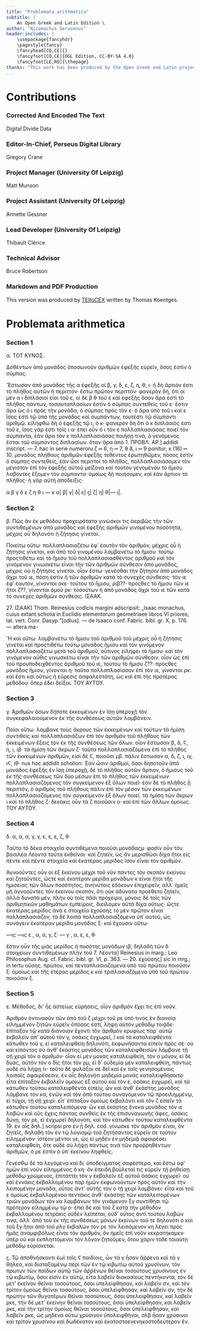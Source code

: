 ```yaml
---
title: "Problemata arithmetica"
subtitle: |
	An Open Greek and Latin Edition \ 
author: "Nicomachus Gerasenus"
header-includes: | 
	\usepackage{fancyhdr}
	\pagestyle{fancy}
	\fancyhead[CO,CE]{}
	\fancyfoot[CO,CE]{OGL Edition, CC-BY-SA 4.0}
	\fancyfoot[LE,RO]{\thepage}
thanks: "This work has been produced by the Open Greek and Latin project through the help of volunteers. See contributions for details."
...
```


# Contributions


### Corrected And Encoded The Text

Digital Divide Data  
  
### Editor-In-Chief, Perseus Digital Library

Gregory Crane  
  
### Project Manager (University Of Leipzig)

Matt Munson  
  
### Project Assistant (University Of Leipzig)

Annette Gessner  
  
### Lead Developer (University Of Leipzig)

Thibault Clérice  
  
### Technical Advisor

Bruce Robertson  
  
### Markdown and PDF Production

This version was produced by [TEItoCEX](https://github.com/ThomasK81/TEItoCEX) written by Thomas Koentges.

# Problemata arithmetica

### Section 1

<p>α. ΤΟΤ ΚΥΝΟΣ.</p>
<p>Δοθέντων ἀπὸ μονάδος ὁποσωνοῦν
ἀριθμῶν ἐφεξῆς εὑρεῖν, ὅσος ἐστὶν ὁ
σύμπας.</p> <lb n="5"/>
<p>Ἔστωσαν ἀπὸ μονάδος τῆς α ἐφεξῆς οἱ
<lg>
<l rend="indent">β, γ, δ, ε, ζ, η, θ, ι·</l>
</lg>
ἢ δὴ ἄρτιόν ἐστι τὸ πλῆθος αὐτῶν ἢ περιττόν· ἔστω
πρῶτον περιττόν· φανερὸν δή, ὅτι οἱ μὲν α ι διπλάσιοί
εἰσι τοῦ ε, οἱ δὲ β θ τοῦ ε καὶ ἐφεξῆς <lb n="10"/>
ὅσον ἄρα ἐστὶ τὸ πλῆθος πάντων, τοσαυταπλασίων
ἐστὶν ὁ σύμπας συντεθεὶς τοῦ ε· ἔστιν ἄρα ὡς ὁ ι
πρὸς τὴν μονάδα, ὁ σύμπας πρὸς τὸν ε· ὁ ἄρα ὑπὸ
τοῦ ι καὶ ε ἴσος ἐστὶ τῷ ὑπὸ τῆς μονάδος καὶ συμπάντων,
τουτέστι τῷ σύμπαντι ἀριθμῷ. εἰλήφθω <lb n="15"/>
δὴ ὁ ἐφεξῆς τῷ ι, ὁ κ· φανερὸν δὴ ὅτι ὁ κ διπλάσιός
ἐστι τοῦ ε, ἴσος γάρ ἐστι τοῖς ι α· ἐπεὶ οὖν ὁ
ι τὸν ε πολλαπλασιάσας ποιεῖ τὸν σύμπαντα, ἐὰν
ἄρα τὸν κ πολλαπλασιάσας ποιήσῃ τινά, ὁ γενόμενος
ἔσται τοῦ σύμπαντος διπλασίων. ὅταν ἄρα ἀπὸ <lb n="20"/>
<note type="footnote">1. ΠΡΟΒΛ. ΑΡ.] addidi inscript. — 7. hac in serie
numeroru ζ ═ 6, η ═ 7, θ 8, ι ═ 9 ponitur; κ (16) ═ 10.</note>

<pb n="149"/>
μονάδος πλήθους ἀριθμῶν ἐφεξῆς τεθέντος ἐρωτηθῶμεν,
πόσος ἐστὶν ὁ σύμπας συντεθείς, ἐὰν ὦσι
περιττοὶ τὸ πλῆθος, πολλαπλασιάσομεν τὸν μέγιστον
ἐπὶ τὸν ἐφεξῆς αὐτοῦ μείζονα καὶ τούτου γενομένου
<lb n="5"/> τὸ ἥμισυ λαβόντες ἕξομεν τὸν σύμπαντα·
ὁμοίως δὴ ποιήσομεν, καὶ ἐὰν ἄρτιον τὸ πλῆθος·
ἡ γὰρ αὐτὴ ἀπόδειξις·</p>
<lg>
<l>α β γ δ ε ζ η θ ι — κ</l>
<l>α| β| γ| δ| ε| ϛ| ζ| η| θ|— ι|.</l>
</lg>


### Section 2

<lb n="10"/> <p>β. Πῶς ἂν ἐκ μεθόδου προχειρότατα 
γινώσκοι τις ἀκριβῶς τὴν τῶν συντιθεμένων
ἀπὸ μονάδος καὶ ἐφεξῆς ἀριθμῶν
γινομένου ποσότητα, μέχρις οὗ δηλονότι
ἡ ζήτησις γίνεται.</p>
<lb n="15"/> <p>Ποιείτω οὕτω· πολλαπλασιαζέτω ἐφ᾿ ἑαυτὸν τὸν
ἀριθμόν, μέχρις οὗ ἡ ζήτησις γίνεται, καὶ ἀπὸ τοῦ
γινομένου λαμβανέτω τὸ ἥμισυ· τούτῳ προςτιθέτω
καὶ τὸ ἥμισυ τοῦ πολλαπλασιασθέντος ἀριθμοῦ
καὶ τὸν γινόμενον γινωσκέτω εἶναι τὴν τῶν ἀριθμῶν
<lb n="20"/> σύνθεσιν ἀπὸ μονάδος, μέχρις οὐ ἡ ζήτησις
γίνεται. οἷον ἔστω· γενέσθαι τὴν ζήτησιν ἀπὸ μονάδος
ἄχρι τοῦ ιε, πόση ἐστὶν ἡ τῶν ἀριθμῶν κατὰ
τὸ συνεχὲς σύνθεσις· τὸν ιε ἐφʼ ἑαυτόν, γίνονται
σκε· τούτου τὸ ἥμισυ, ριβ??· πρόςθες τὸ ἥμισυ
<lb n="25"/> τῶν ιε ἤτοι ζ??, γίνονται ὁμοῦ ρκ· τοσούτων ἡ
ἀπὸ μονάδος ἄχρι τοῦ ιε τῶν κατὰ τὸ συνεχὲς
ἀριθμῶν σύνθεσις. ΙΣΑΑΚ.</p>
<note type="footnote">27. ΙΣΑΑΚ] Thom. Reinesius codicis margini adscripsit:
„Isaac monachus, cuius extant scholia in Euclidis elementorum
geometriaee libros VI priores; lat. vert. Conr. Dasyp.“[odius].
— de Isaaco conf. Fabric. bibl. gr. X, p. 176. — altera ma-</note>

<pb n="150"/>
<p>Ἤ καὶ οὕτω· λαμβανέτω τὸ ἥμισυ τοῦ ἀριθμοῦ
τοῦ μέχρις οὗ ἡ ζήτησις γίνεται καὶ προςτιθέτω
τούτῳ μονάδος ἥμισυ καὶ τὸν γινόμενον πολλαπλασιαζέτω
μετὰ τοῦ ἀριθμοῦ, οὗτινος εἰλήφει τὸ ἥμισυ·
καὶ τὸν γινόμενον αὖθις γινωσκέτω εἶναι τὴν τῶν <lb n="5"/>
ἀριθμῶν σύνθεσιν. οἷον ὡς ἐπὶ τοῦ προυποδειχθέντος
ἀριθμοῦ τοῦ ιε, τούτου τὸ ἥμισυ ζ??· πρόςθες
μονάδος ἥμισυ, γίνονται η· ταῦτα πολλαπλασίασον
ἐπὶ τὸν ιε, γίνονται ρκ. καὶ ἔστι καὶ οὕτως
ἡ εὕρεσις ἀσφαλεστάτη, ὡς καὶ ἐπὶ τῆς προτέρας <lb n="10"/>
μεθόδου· ὅπερ ἔδει δεῖξαι. ΤΟΥ ΑΥΤΟΥ.</p>


### Section 3

<p>γ. Ἀριθμῶν ὅσων δήποτε ἐκκειμένων
ἐν ἴσῃ ὑπεροχῇ τὸν συγκεφαλαιούμενον ἐκ
τῆς συνθέσεως αὐτῶν λαμβάνειν.</p> <lb n="15"/>
<p>Ποίοι οὕτω· λάμβανε τούς ἄκρους τῶν ἐκκειμένων
καὶ τούτων τὰ ἡμίση συντιθεὶς καὶ πολλαπλασιάζων
ἐπὶ τὸν ἀριθμὸν τοῦ πλήθους τῶν ἐκκειμένων
ἕξεις τὸν ἐκ τῆς συνθέσεως τῶν ὅλων. οἷον
ἔστωσαν <lb n="20"/>
<lg>
<l rend="indent">β, δ, Ϛ, η, ι, ιβ·</l>
</lg>
τὰ ἡμίση τῶν ἄκρων ζ· ταῦτα πολλαπλασιαζόμενα
ἐπὶ τὸ πλῆθος τῶν ἐκκειμένων ἀριθμῶν, εἰσὶ δὲ Ϛ,
ποιοῦσι μβ. πάλιν ἔστωσαν
<lg>
<l rend="indent">α, δ, ζ, ι, ιγ, ιϚ, ιθ·</l> <lb n="25"/>
</lg>
<note type="footnote">nus hoc addidit scholion: Ἐὰν ὦσιν ἀριθμοί, ὅσοι δηποτοῦν
ἀπὸ μονάδος ἐφεξῆς ἐν ἴσῃ ὑπεροχῇ, δὲ τὸ πλῆθος
αὐτῶν ἄρτιον, ὁ ἥμισυς τοῦ ἐκ τῆς συνθέσεως τῶν δύο
μέσων ἐπὶ τὸ πλῆθος τῶν ἐκκειμένων πολλαπλασιαζόμενος
τὸν συγκείμενον ἐξ ὅλων ποιεῖ· ἐὰν δὲ τὸ πλῆθος ᾖ περιττόν,
ὁ ἀριθμὸς τοῦ πλήθους πάλιν ἐπὶ τὸν μέσον τῶν
ἐκκειμένων πολλαπλασιαζόμενος τὸν συγκείμενον ἐξ ὅλων
ποιεῖ.</note>

<pb n="151"/>
τὰ ἡμίση τῶν ἄκρων ι καὶ τὸ πλῆθος ζ· δεκάκις
οὖν τὰ ζ ποιοῦσιν ο· καὶ ἐπὶ τῶν ἄλλων ὁμοίως.
ΤΟΥ ΑΥΤΟΥ.</p>


### Section 4

<p>δ. α, α, α, γ, γ, ε, ε, ε, ζ, θ·</p>
<lb n="5"/> <p>Ταῦτα τὸ δέκα στοιχεῖα συντιθέμενα
ποιοῦσι μονάδαςμ· φασὶν οὖν τὸν βασιλέα
Λέοντα ταῦτα ἐκθεῖναι· καὶ ζητεῖν, ὡς ἂν
μερισθῶσι δίχα ἤτοι εἰς πέντε καὶ πέντε
στοιχεῖα καὶ ἑκατέρας μερίδος ἴσον εἶναι
<lb n="10"/> τὸν ἀριθμόν.</p>
<p>Ἀγνοοῦντες οὖν οἱ ἐξ ἐκείνου μέχρι τοῦ νῦν
πάντες τὸν σκοπὸν ἐκείνου καὶ ζητοῦντες, ὥςτε καὶ
ἑκατέραν μερίδα μονάδων κ εἶναι ἤτοι τῆς ἡμισείας
τῶν ὅλων ποσότητος, ἀνηνύτοις ἐδόκουν ἐπιχειρεῖν,
<lb n="15"/> ἀλλ᾿ ἡμεῖς μὴ ἀγνοοῦντες τὸν ἐκείνου σκοπόν, ὅτι
οὐκ ἀδύνατα προέθετο ζητεῖν, ἀλλὰ δυνατὰ μέν,
πλὴν οὐ τοῖς πᾶσι πρόχειρα, μόνοις δὲ τοῖς τῶν ἀριθμητικῶν
μαθημάτων ἐμπείροις, διείλομεν αὐτὰ δίχα
οὕτως· ὥςτε ἑκατέρας μερίδος ἀνὰ ε στοιχεῖα
<lb n="20"/> ἐχούσης τὸ μὲν πρῶτον εἶναι πολλαπλασιάζον, τὰ
δὲ λοιπὰ πολλαπλασιαζόμενα ὑπ᾿ αὐτοῦ, ὡς συνἀγειν
ἑκατέραν μερίδα μονάδας ξ· καὶ ἔχουσιν
οὕτω·</p>
<lg>
<l>—ις —ις</l>
<l>ε , α, α, γ, ζ· — γ , α, ε, ε, θ·</l>
</lg>
<lb n="25"/> <p>ἔστιν οὖν τῆς μιᾶς μερίδος ἡ ποσότης μονάδων ιβ,
δηλαδὴ τῶν δ στοιχείων συντιθεμένων πλὴν τοῦ
<note type="footnote">7. Λέοντα] Reinesius in marg.: Leo Philosophus Aug. cf.
Fabric. bibl. gr. VI, p. 363. — 20. ἐχούσης] sic in mrg.; in
tertu οὔσης.</note>

<pb n="152"/>
πρώτου, καὶ πενταπλασιαζόμενα ὑπὸ τοῦ πρώτου
ποιοῦσιν ξ· ὁμοίως καὶ τῆς ἑτέρας μερίδος κ καὶ
τριπλασιαζόμενα ὑπὸ τοῦ πρώτου ποιοῦσιν ξ.</p>


### Section 5

<p>ε. Μέθοδος, διʼ ἧς ἀστείως εὑρήσεις,
οἷον ἀριθμὸν ἔχει τις ἐπὶ νοῦν.</p> <lb n="5"/>
<p>Ἀριθμὸν ὁντιναοῦν τῶν ἀπὸ τοῦ ζ μέχρι τοῦ ρε
ὑπό τινος ἐν διανοίᾳ εἰλημμένον ζητῶν εὑρεῖν ὁπόσος
ἐστί, λήψῃ αὐτὸν μεθόδῳ τοιᾷδε· ἐπίταξον τῷ
κατὰ διάνοιαν ἔχοντι τὸν ἀριθμὸν κρυφίως παρ᾿
αὐτῷ ἐκβαλεῖν ἀπʼ αὐτοῦ τὸν γ, ὁσάκις ἐγχωρεῖ, <lb n="10"/>/
καὶ τὰ καταλειφθέντα κάτωθεν τοῦ γ, εἰ καταλειφθείη
δηλονότι, ἐκφωνήσαντα εἰπεῖν πρὸς σέ· οὐ καὶ
εἰπόντος σύ ἀνθʼ ἑκάστης μονάδος τῶν καταλειφθεισῶν
λάμβανε τῇ σῇ χειρὶ τὸν ο ἀριθμόν· οἷον
εἰ μὲν μονὰς καταλειφθείη, τὸν ο μόνον, εἰ δὲ δυάς, <lb n="15"/>
αὐτὸν τὸν ο δὶς ἤτοι τὸν ρμ, εἰ δʼ οὐδεμία μὲν καταλειφθείη,
πάντως οὐδὲ σὺ λήψῃ τι· τοῦτο δὲ φυλάξαι
σε δεῖ καὶ ἐν ταῖς γενησομέναις λοιπαῖς ἀφαιρέσεσιν,
ἐν αἷς δηλονότι μηδεμία μονὰς καταλειφθήσοιτο·
εἶτα ἐπίταξον ἐκβαλεῖν ὁμοίως ἐξ αὐτοῦ <lb n="20"/>
καὶ τὸν ε, ὁσάκις ἐγχωρεῖ, καὶ τὰ κάτωθεν τούτου
καταλειφθέντα εἰπεῖν, ὧν καὶ ἀνθʼ ἑκάστης μονάδος
λάμβανε τὸν κα, ἑνῶν καὶ τὸν ἀπὸ τούτου συναγόμενον
τῷ προειλημμένῳ, εἰ τύχοι, τῇ σῇ χειρί· εἶτ᾿
ἐπίταξον ὁμοίως ἐκβαλόντι καὶ τὸν ζ εἰπεῖν τὰ κάτωθεν <lb n="25"/>
τούτου καταλειπόμενα· ὧν καὶ ἑκάστης ἕνεκα
μονάδος τὸν ιε λαβών καὶ οὓς ἔχεις πάντας συνθεὶς
ἐκ τῆς ἐπισυναγωγῆς ἄφες, ὁσάκις δύνῃ, τὸν ρε, εἰ
ἐγχωρεῖ δηλονότι, καὶ τὸν κάτωθεν τούτου καταλειφθέντα
<note type="footnote">19. ἐν αἷς δηλ.] scripsi pro ἐν ᾗ δηλ. cod.</note>

<pb n="153"/>
γίνωσκε τὸν ἀριθμὸν εἶναι, ὃν ζητεῖς, δηλαδὴ
τὸν ἐν τῷ λογισμῷ τοῦ ζητήσαντος εὑρεῖν σε τοῦτον
εἰλημμένον· ἰστέον μέντοι γε, ὡς εἰ μηδὲν ἐν μηδεμιᾷ
ἀφαιρέσει καταλειφθείη, ὅτε οὐδὲ σὺ λήψῃ πάντως
<lb n="5"/> τινὰ τῶν προῤῥηθέντων ἀριθμῶν, ὁ ρε ἐστὶν ὁ
ὑπ᾿ ἐκείνου ληφθείς.</p>
<p>Γενέσθω δὲ τὰ λεγόμενα καὶ δι᾿ ὑποδείγματος
σαφέστερα, καὶ ἔστω ὑφʼ ἡμῶν ἐπὶ νοῦν εἰλημμένος
ὁ κη· ὄν ἐπειδὴ βούλεταί τις εὑρεῖν τῇ ῥηθείσῃ
<lb n="10"/> μεθόδῳ χρώμενος, ἐπιτάττει τὸν γ ἐκβαλεῖν
ἐξ αὐτοῦ ὁσάκις ἐγχωρεῖ· οὐ καὶ ἐννάκις ἐκβαλλομένου
παῤ ἡμῶν ἐκφωνούντων πρὸς αὐτὸν καὶ τὴν
λειπομένην μονάδα, οὗτος ἀντʼ αὐτῆς τὸν ο τῇ χειρὶ
λαμβάνει· εἶτα καὶ τοῦ ε ὁμοίως ἐκβαλλομένου πεντάκις
<lb n="15"/> ἀνθʼ ἑκάστης τῶν καταλειπομένων τριῶν μονάδων
τὸν κα λαμβάνων τὸν γινόμενον ξγ συντίθησι
τῷ πρότερον εἰλημμένῳ τῷ ο· ἐπεὶ δὲ καὶ τοῦ ζ κατὰ
τὴν μέθοδον ἐκβαλλομένου τετράκις οὐδὲν λείπεται,
οὐδʼ οὗτος ἀντὶ τούτου λαβών τινα, ἀλλ᾿ ἀπὸ τοῦ
<lb n="20"/> ἐκ τῆς συνθέσεως μόνων ἐκείνων τοῦ τε δηλονότι ο
καὶ τοῦ ξγ ἤτοι ἀπὸ τοῦ ρλγ ἐκβαλών τὸν ρε τὸν
λειπόμενον κη λέγει πρὸς ἡμᾶς ἀναμφιβόλως εἶναι
τὸν ἀριθμόν, ὅν ἡμεῖς ἐπὶ νοῦν κεκρατήκαμεν· ὑπὲρ
οὐ καὶ ἐκπληττόμενοι τὸν λόγον ζητοῦμεν, ὅτου χάριν
<lb n="25"/> τόδε τοιαύτῃ μεθόδῳ εὑρίσκεται.</p>
<p>ϛ. Τῷ ἀποθνήσκοντι ἐωὶ τοῖς Ϛ παιδίοις, ὧν τὰ <lb n="6"/>
γ ἦσαν ἄῤῥενα καὶ τὰ γ θήλεα, καὶ διαταξαμένῳ
περὶ τῶν ἐν τῷ κιβωτίῳ αὐτοῦ χρυσίνων, τὸν πρωτυν
τῶν παίδων αὐτῷ τῶν ἀῤῥένων θεῖναι τοσούτους
<lb n="30"/> χρυσίνους ἐν τῷ κιβωτίῳ, ὅσοι εἰσὶν ἐν αὐτῷ, εἶτα
λαβεῖν διακοσίους πεντήκοντα, τὸν δὲ μετʼ ἐκεῖνον

<pb n="154"/>
θεῖναι τοσούτους, ὅσοι ὑπελείφθησαν, καὶ λαβεῖν σν,
καὶ τὸν τρίτον ὁμοίως θεῖναι τοσούτους, ὅσοι ὑπελείφθησαν,
καὶ λαβεῖν σν, τὴν δὲ πρώτην τῶν θυγατέρων
θεῖναι τοσούτους, ὅσοι ὑπελείφθησαν, καὶ
λαβεῖν ρκε, τὴν δὲ μετʼ ἐκείνην θεῖναι τοσούτους, <lb n="5"/>
ὅσοι ὑπελείφθησαν, καὶ λαβεῖν ρκε, καὶ τὴν τρίτην
ὁμοίως θεῖναι τοσούτους, ὅσοι ὑπελείφθησαν, καὶ
λαβεῖν ρκε, ὡς μηδένα οὕτω χρύσινον ὑπολειφθῆναι,
σλβ ἦσαν χρύσινοι καὶ τρίτον χρυσίνου καὶ δωδέκατον
καὶ ἑκατοστοενενηκοστοδεύτερον ἕν.</p> <lb n="10"/>


